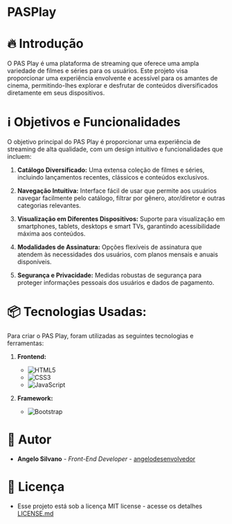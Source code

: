 # PASPlay

# 🔥 Introdução
O PAS Play é uma plataforma de streaming que oferece uma ampla variedade de filmes e séries para os usuários. Este projeto visa proporcionar uma experiência envolvente e acessível para os amantes de cinema, permitindo-lhes explorar e desfrutar de conteúdos diversificados diretamente em seus dispositivos.

# ℹ️ Objetivos e Funcionalidades
O objetivo principal do PAS Play é proporcionar uma experiência de streaming de alta qualidade, com um design intuitivo e funcionalidades que incluem:

1. **Catálogo Diversificado:** Uma extensa coleção de filmes e séries, incluindo lançamentos recentes, clássicos e conteúdos exclusivos.

2. **Navegação Intuitiva:** Interface fácil de usar que permite aos usuários navegar facilmente pelo catálogo, filtrar por gênero, ator/diretor e outras categorias relevantes.

3. **Visualização em Diferentes Dispositivos:** Suporte para visualização em smartphones, tablets, desktops e smart TVs, garantindo acessibilidade máxima aos conteúdos.

4. **Modalidades de Assinatura:** Opções flexíveis de assinatura que atendem às necessidades dos usuários, com planos mensais e anuais disponíveis.
   
5. **Segurança e Privacidade:** Medidas robustas de segurança para proteger informações pessoais dos usuários e dados de pagamento.

# 📦 Tecnologias Usadas:

Para criar o PAS Play, foram utilizadas as seguintes tecnologias e ferramentas:

1. **Frontend:**
   - ![HTML5](https://img.shields.io/badge/html5-%23E34F26.svg?style=for-the-badge&logo=html5&logoColor=white)
   - ![CSS3](https://img.shields.io/badge/css3-%231572B6.svg?style=for-the-badge&logo=css3&logoColor=white)
   - ![JavaScript](https://img.shields.io/badge/javascript-%23323330.svg?style=for-the-badge&logo=javascript&logoColor=%23F7DF1E)
     
2. **Framework:**
   - ![Bootstrap](https://img.shields.io/badge/bootstrap-%238511FA.svg?style=for-the-badge&logo=bootstrap&logoColor=white)

# 👷 Autor
* **Angelo Silvano** - *Front-End Developer* - [angelodesenvolvedor](https://github.com/angelodesenvolvedor)
  
# 📄 Licença
- Esse projeto está sob a licença MIT license - acesse os detalhes [LICENSE.md](https://github.com/angelodesenvolvedor/FootCoder/tree/main?tab=MIT-1-ov-file)  
     

